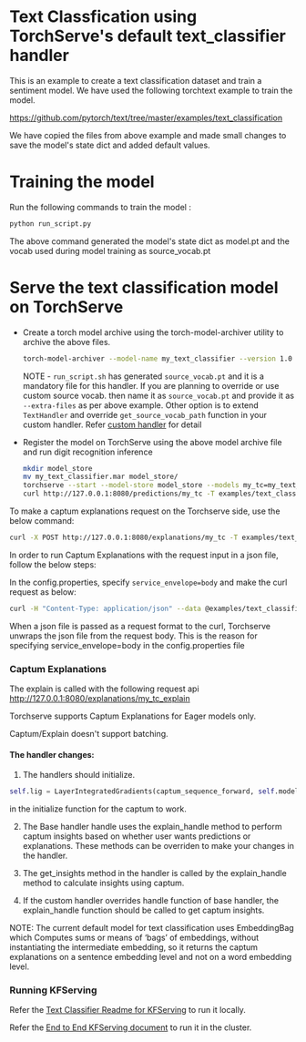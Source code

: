 # Text Classfication using TorchServe's default text_classifier handler

This is an example to create a text classification dataset and train a sentiment model. We have used the following torchtext example to train the model.

https://github.com/pytorch/text/tree/master/examples/text_classification

We have copied the files from above example and made small changes to save the model's state dict and added default values.

# Training the model

Run the following commands to train the model :

```bash
python run_script.py
```

The above command generated the model's state dict as model.pt and the vocab used during model training as source_vocab.pt

# Serve the text classification model on TorchServe

 * Create a torch model archive using the torch-model-archiver utility to archive the above files.
 
    ```bash
    torch-model-archiver --model-name my_text_classifier --version 1.0 --model-file model.py --serialized-file model.pt  --handler text_classifier --extra-files "index_to_name.json,source_vocab.pt"
    ```
    
    NOTE - `run_script.sh` has generated `source_vocab.pt` and it is a mandatory file for this handler. 
           If you are planning to override or use custom source vocab. then name it as `source_vocab.pt` and provide it as `--extra-files` as per above example.
           Other option is to extend `TextHandler` and override `get_source_vocab_path` function in your custom handler. Refer [custom handler](../../docs/custom_service.md) for detail
   
 * Register the model on TorchServe using the above model archive file and run digit recognition inference
   
    ```bash
    mkdir model_store
    mv my_text_classifier.mar model_store/
    torchserve --start --model-store model_store --models my_tc=my_text_classifier.mar
    curl http://127.0.0.1:8080/predictions/my_tc -T examples/text_classification/sample_text.txt
    ```
To make a captum explanations request on the Torchserve side, use the below command:

```bash
curl -X POST http://127.0.0.1:8080/explanations/my_tc -T examples/text_classification/sample_text.txt
```

In order to run Captum Explanations with the request input in a json file, follow the below steps:

In the config.properties, specify `service_envelope=body` and make the curl request as below:
```bash
curl -H "Content-Type: application/json" --data @examples/text_classification/text_classifier_ts.json http://127.0.0.1:8080/explanations/my_tc_explain
```
When a json file is passed as a request format to the curl, Torchserve unwraps the json file from the request body. This is the reason for specifying service_envelope=body in the config.properties file

### Captum Explanations

The explain is called with the following request api http://127.0.0.1:8080/explanations/my_tc_explain

Torchserve supports Captum Explanations for Eager models only.

Captum/Explain doesn't support batching.

#### The handler changes:

1. The handlers should initialize.
```python
self.lig = LayerIntegratedGradients(captum_sequence_forward, self.model.bert.embeddings) 
```
in the initialize function for the captum to work.

2. The Base handler handle uses the explain_handle method to perform captum insights based on whether user wants predictions or explanations. These methods can be overriden to make your changes in the handler.

3. The get_insights method in the handler is called by the explain_handle method to calculate insights using captum.

4. If the custom handler overrides handle function of base handler, the explain_handle function should be called to get captum insights.


NOTE:
The current default model for text classification uses EmbeddingBag which Computes sums or means of ‘bags’ of embeddings, without instantiating the intermediate embedding, so it returns the captum explanations on a sentence embedding level and not on a word embedding level.


### Running KFServing

Refer the [Text Classifier Readme for KFServing](https://github.com/pytorch/serve/blob/master/kubernetes/kfserving/text_classifier_readme.md) to run it locally.

Refer the [End to End KFServing document](https://github.com/pytorch/serve/blob/master/kubernetes/kfserving/README.md) to run it in the cluster.